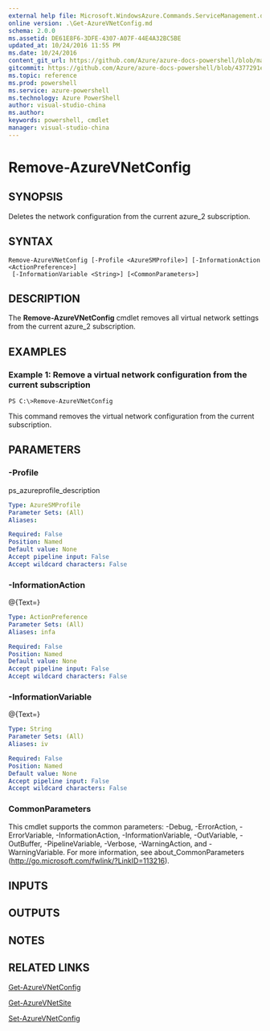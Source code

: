 ```yaml
---
external help file: Microsoft.WindowsAzure.Commands.ServiceManagement.dll-Help.xml
online version: .\Get-AzureVNetConfig.md
schema: 2.0.0
ms.assetid: DE61E8F6-3DFE-4307-A07F-44E4A32BC5BE
updated_at: 10/24/2016 11:55 PM
ms.date: 10/24/2016
content_git_url: https://github.com/Azure/azure-docs-powershell/blob/master/azureps-cmdlets-docs/ServiceManagement/Azure.Service/v1.6.1/Remove-AzureVNetConfig.md
gitcommit: https://github.com/Azure/azure-docs-powershell/blob/4377291ee360e58e2c1c5d644155daf6a0279055/azureps-cmdlets-docs/ServiceManagement/Azure.Service/v1.6.1/Remove-AzureVNetConfig.md
ms.topic: reference
ms.prod: powershell
ms.service: azure-powershell
ms.technology: Azure PowerShell
author: visual-studio-china
ms.author: 
keywords: powershell, cmdlet
manager: visual-studio-china
---
```


# Remove-AzureVNetConfig

## SYNOPSIS
Deletes the network configuration from the current azure_2 subscription.

## SYNTAX

```
Remove-AzureVNetConfig [-Profile <AzureSMProfile>] [-InformationAction <ActionPreference>]
 [-InformationVariable <String>] [<CommonParameters>]
```

## DESCRIPTION
The **Remove-AzureVNetConfig** cmdlet removes all virtual network settings from the current azure_2 subscription.

## EXAMPLES

### Example 1: Remove a virtual network configuration from the current subscription
```
PS C:\>Remove-AzureVNetConfig
```

This command removes the virtual network configuration from the current subscription.

## PARAMETERS

### -Profile
ps_azureprofile_description

```yaml
Type: AzureSMProfile
Parameter Sets: (All)
Aliases: 

Required: False
Position: Named
Default value: None
Accept pipeline input: False
Accept wildcard characters: False
```

### -InformationAction
@{Text=}

```yaml
Type: ActionPreference
Parameter Sets: (All)
Aliases: infa

Required: False
Position: Named
Default value: None
Accept pipeline input: False
Accept wildcard characters: False
```

### -InformationVariable
@{Text=}

```yaml
Type: String
Parameter Sets: (All)
Aliases: iv

Required: False
Position: Named
Default value: None
Accept pipeline input: False
Accept wildcard characters: False
```

### CommonParameters
This cmdlet supports the common parameters: -Debug, -ErrorAction, -ErrorVariable, -InformationAction, -InformationVariable, -OutVariable, -OutBuffer, -PipelineVariable, -Verbose, -WarningAction, and -WarningVariable. For more information, see about_CommonParameters (http://go.microsoft.com/fwlink/?LinkID=113216).

## INPUTS

## OUTPUTS

## NOTES

## RELATED LINKS

[Get-AzureVNetConfig](xref:ServiceManagement/Azure.Service/v1.6.1/Get-AzureVNetConfig.md)

[Get-AzureVNetSite](xref:ServiceManagement/Azure.Service/v1.6.1/Get-AzureVNetSite.md)

[Set-AzureVNetConfig](xref:ServiceManagement/Azure.Service/v1.6.1/Set-AzureVNetConfig.md)


